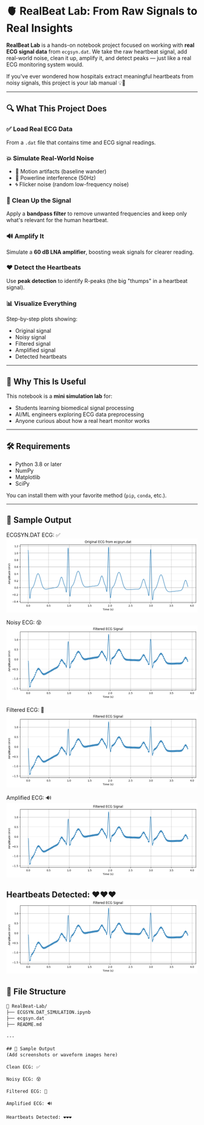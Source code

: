 # 🫀 RealBeat Lab: From Raw Signals to Real Insights
**RealBeat Lab** is a hands-on notebook project focused on working with **real ECG signal data** from `ecgsyn.dat`. We take the raw heartbeat signal, add real-world noise, clean it up, amplify it, and detect peaks — just like a real ECG monitoring system would.

If you've ever wondered how hospitals extract meaningful heartbeats from noisy signals, this project is your lab manual 💡💓

---

## 🔍 What This Project Does

### ✅ Load Real ECG Data  
From a `.dat` file that contains time and ECG signal readings.

### 💥 Simulate Real-World Noise  
- 🧍 Motion artifacts (baseline wander)  
- 🔌 Powerline interference (50Hz)  
- 🌀 Flicker noise (random low-frequency noise)  

### 🧼 Clean Up the Signal  
Apply a **bandpass filter** to remove unwanted frequencies and keep only what's relevant for the human heartbeat.

### 🔊 Amplify It  
Simulate a **60 dB LNA amplifier**, boosting weak signals for clearer reading.

### ❤️ Detect the Heartbeats  
Use **peak detection** to identify R-peaks (the big "thumps" in a heartbeat signal).

### 📊 Visualize Everything  
Step-by-step plots showing:
- Original signal
- Noisy signal
- Filtered signal
- Amplified signal
- Detected heartbeats

---

## 🧠 Why This Is Useful

This notebook is a **mini simulation lab** for:
- Students learning biomedical signal processing  
- AI/ML engineers exploring ECG data preprocessing  
- Anyone curious about how a real heart monitor works  

---

## 🛠 Requirements

- Python 3.8 or later  
- NumPy  
- Matplotlib  
- SciPy

You can install them with your favorite method (`pip`, `conda`, etc.).

---
## 🧪 Sample Output

ECGSYN.DAT ECG: ✅
![alt text](image.png)

Noisy ECG: 😵
![alt text](image-1.png)

Filtered ECG: 🧼
![alt text](image-2.png)

Amplified ECG: 🔊
![alt text](image-3.png)

Heartbeats Detected: ❤️❤️❤️
![alt text](image-4.png)
 ---

## 📎 File Structure

```text
📁 RealBeat-Lab/
├── ECGSYN.DAT_SIMULATION.ipynb
├── ecgsyn.dat
├── README.md

---

## 🧪 Sample Output
(Add screenshots or waveform images here)

Clean ECG: ✅

Noisy ECG: 😵

Filtered ECG: 🧼

Amplified ECG: 🔊

Heartbeats Detected: ❤️❤️❤️